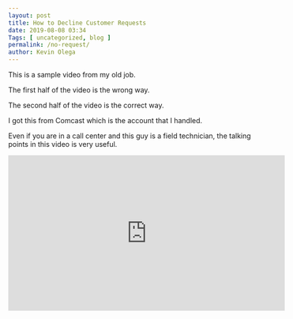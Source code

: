 ```yaml
--- 
layout: post 
title: How to Decline Customer Requests
date: 2019-08-08 03:34
Tags: [ uncategorized, blog ]
permalink: /no-request/ 
author: Kevin Olega 
--- 
```

This is a sample video from my old job.

The first half of the video is the wrong way.

The second half of the video is the correct way.

I got this from Comcast which is the account that I handled.

Even if you are in a call center and this guy is a field technician, the talking points in this video is very useful.

<iframe width="560" height="315" src="https://www.youtube.com/embed/A9U2s-4kCrk" frameborder="0" allow="accelerometer; autoplay; encrypted-media; gyroscope; picture-in-picture" allowfullscreen></iframe>